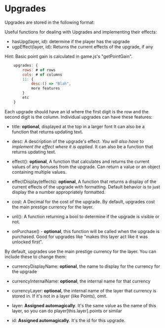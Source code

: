 # Upgrades

Upgrades are stored in the following format:

Useful functions for dealing with Upgrades and implementing their effects:

- hasUpg(layer, id): determine if the player has the upgrade
- ugpEffect(layer, id): Returns the current effects of the upgrade, if any

Hint: Basic point gain is calculated in game.js's "getPointGain".


```js
    upgrades: {
        rows: # of rows
        cols: # of columns
        11: {
            desc:() => "Blah",
            more features
        }
        etc
    }
```

Each upgrade should have an id where the first digit is the row and the second digit is the column.
Individual upgrades can have these features:

- title: **optional**, displayed at the top in a larger font
         It can also be a function that returns updating text.

- desc: A description of the upgrade's effect. *You will also have to implement the effect where it is applied.*
        It can also be a function that returns updating text.

- effect(): **optional**, A function that calculates and returns the current values of any bonuses from the upgrade.
    Can return a value or an object containing multiple values.

- effectDisplay(effects): **optional**, A function that returns a display of the current effects of the upgrade with
                       formatting. Default behavior is to just display the a number appropriately formatted.

- cost: A Decimal for the cost of the upgrade. By default, upgrades cost the main prestige currency for the layer.

- unl(): A function returning a bool to determine if the upgrade is visible or not.

- onPurchase() - **optional**, this function will be called when the upgrade is purchased.
                 Good for upgrades like "makes this layer act like it was unlocked first".

By default, upgrades use the main prestige currency for the layer. You can include these to change them:
- currencyDisplayName: **optional**, the name to display for the currency for the upgrade
- currencyInternalName: **optional**, the internal name for that currency
- currencyLayer: **optional**, the internal name of the layer that currency is stored in.
                 If it's not in a layer (like Points), omit.

- layer: **Assigned automagically**. It's the same value as the name of this layer, so you can do player[this.layer].points or similar

- id: **Assigned automagically**. It's the id for this upgrade.